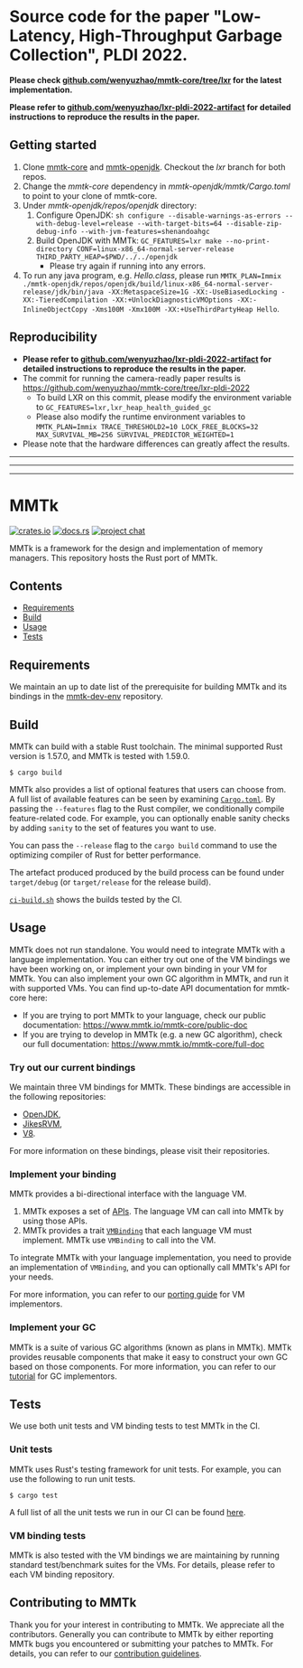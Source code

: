 # Source code for the paper "Low-Latency, High-Throughput Garbage Collection", PLDI 2022.

**Please check [github.com/wenyuzhao/mmtk-core/tree/lxr](https://github.com/wenyuzhao/mmtk-core/tree/lxr) for the latest implementation.**

**Please refer to [github.com/wenyuzhao/lxr-pldi-2022-artifact](https://github.com/wenyuzhao/lxr-pldi-2022-artifact) for detailed instructions to reproduce the results in the paper.**

## Getting started

1. Clone [mmtk-core](https://github.com/wenyuzhao/mmtk-core) and [mmtk-openjdk](https://github.com/wenyuzhao/mmtk-openjdk). Checkout the _lxr_ branch for both repos.
2. Change the _mmtk-core_ dependency in _mmtk-openjdk/mmtk/Cargo.toml_ to point to your clone of mmtk-core.
3. Under _mmtk-openjdk/repos/openjdk_ directory:
   1. Configure OpenJDK: `sh configure --disable-warnings-as-errors --with-debug-level=release --with-target-bits=64 --disable-zip-debug-info --with-jvm-features=shenandoahgc`
   2. Build OpenJDK with MMTk: `GC_FEATURES=lxr make --no-print-directory CONF=linux-x86_64-normal-server-release THIRD_PARTY_HEAP=$PWD/../../openjdk`
      * Please try again if running into any errors.
4. To run any java program, e.g. _Hello.class_, please run `MMTK_PLAN=Immix ./mmtk-openjdk/repos/openjdk/build/linux-x86_64-normal-server-release/jdk/bin/java -XX:MetaspaceSize=1G -XX:-UseBiasedLocking -XX:-TieredCompilation -XX:+UnlockDiagnosticVMOptions -XX:-InlineObjectCopy -Xms100M -Xmx100M -XX:+UseThirdPartyHeap Hello`.

## Reproducibility

* **Please refer to [github.com/wenyuzhao/lxr-pldi-2022-artifact](https://github.com/wenyuzhao/lxr-pldi-2022-artifact) for detailed instructions to reproduce the results in the paper.**
* The commit for running the camera-readly paper results is https://github.com/wenyuzhao/mmtk-core/tree/lxr-pldi-2022
  * To build LXR on this commit, please modify the environment variable to `GC_FEATURES=lxr,lxr_heap_health_guided_gc`
  * Please also modify the runtime environment variables to `MMTK_PLAN=Immix TRACE_THRESHOLD2=10 LOCK_FREE_BLOCKS=32 MAX_SURVIVAL_MB=256 SURVIVAL_PREDICTOR_WEIGHTED=1`
* Please note that the hardware differences can greatly affect the results.

---

---

---

# MMTk

[![crates.io](https://img.shields.io/crates/v/mmtk.svg)](https://crates.io/crates/mmtk)
[![docs.rs](https://docs.rs/mmtk/badge.svg)](https://docs.rs/mmtk/)
[![project chat](https://img.shields.io/badge/zulip-join_chat-brightgreen.svg)](https://mmtk.zulipchat.com/)

MMTk is a framework for the design and implementation of memory managers.
This repository hosts the Rust port of MMTk.

## Contents

* [Requirements](#requirements)
* [Build](#build)
* [Usage](#Usage)
* [Tests](#tests)

## Requirements

We maintain an up to date list of the prerequisite for building MMTk and its bindings in the [mmtk-dev-env](https://github.com/mmtk/mmtk-dev-env) repository.

## Build

MMTk can build with a stable Rust toolchain. The minimal supported Rust version is 1.57.0, and MMTk is tested with 1.59.0.

```console
$ cargo build
```

MMTk also provides a list of optional features that users can choose from.
A full list of available features can be seen by examining [`Cargo.toml`](Cargo.toml).
By passing the `--features` flag to the Rust compiler,
we conditionally compile feature-related code.
For example, you can optionally enable sanity checks by adding `sanity` to the set of features
you want to use.

You can pass the `--release` flag to the `cargo build` command to use the
optimizing compiler of Rust for better performance.

The artefact produced produced by the build process can be found under
`target/debug` (or `target/release` for the release build).

[`ci-build.sh`](.github/scripts/ci-build.sh) shows the builds tested by the CI.

## Usage

MMTk does not run standalone. You would need to integrate MMTk with a language implementation.
You can either try out one of the VM bindings we have been working on, or implement your own binding in your VM for MMTk.
You can also implement your own GC algorithm in MMTk, and run it with supported VMs.
You can find up-to-date API documentation for mmtk-core here:
* If you are trying to port MMTk to your language, check our public documentation: https://www.mmtk.io/mmtk-core/public-doc
* If you are trying to develop in MMTk (e.g. a new GC algorithm), check our full documentation: https://www.mmtk.io/mmtk-core/full-doc

### Try out our current bindings

We maintain three VM bindings for MMTk. These bindings are accessible in the following repositories:

* [OpenJDK](https://github.com/mmtk/mmtk-openjdk),
* [JikesRVM](https://github.com/mmtk/mmtk-jikesrvm),
* [V8](https://github.com/mmtk/mmtk-v8).

For more information on these bindings, please visit their repositories.

### Implement your binding

MMTk provides a bi-directional interface with the language VM.

1. MMTk exposes a set of [APIs](src/memory_manager.rs). The language VM can call into MMTk by using those APIs.
2. MMTk provides a trait [`VMBinding`](src/vm/mod.rs) that each language VM must implement. MMTk use `VMBinding` to call into the VM.

To integrate MMTk with your language implementation, you need to provide an implementation of `VMBinding`, and
you can optionally call MMTk's API for your needs.

For more information, you can refer to our [porting guide](https://www.mmtk.io/mmtk-core/portingguide) for VM implementors.

### Implement your GC

MMTk is a suite of various GC algorithms (known as plans in MMTk). MMTk provides reusable components that make it easy
to construct your own GC based on those components. For more information, you can refer to our [tutorial](https://www.mmtk.io/mmtk-core/tutorial)
for GC implementors.

## Tests

We use both unit tests and VM binding tests to test MMTk in the CI.

### Unit tests

MMTk uses Rust's testing framework for unit tests. For example, you can use the following to run unit tests.

```console
$ cargo test
```

A full list of all the unit tests we run in our CI can be found [here](.github/scripts/ci-test.sh).

### VM binding tests

MMTk is also tested with the VM bindings we are maintaining by running standard test/benchmark suites for the VMs.
For details, please refer to each VM binding repository.

## Contributing to MMTk

Thank you for your interest in contributing to MMTk. We appreciate all the contributors. Generally you can contribute to MMTk by either
reporting MMTk bugs you encountered or submitting your patches to MMTk. For details, you can refer to our [contribution guidelines](./CONTRIBUTING.md).
